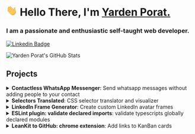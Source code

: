 <h1 align="left"><img src="https://raw.githubusercontent.com/yardenporat/yardenporat/master/assets/wave.gif" width="30px"><strong> Hello There, I'm <a href="https://linkedin.com/in/yarden-porat/">Yarden Porat.</a></strong>
</h1>

<h3 align="left">
I am a passionate and enthusiastic self-taught web developer.
</h3>

<a target="_blank" href="https://linkedin.com/in/yarden-porat/">
<img src="https://img.shields.io/badge/-yardenporat-blue?style=for-the-badge&logo=Linkedin&logoColor=white&link=https://linkedin.com/in/yardenporat/" alt="Linkedin Badge">
</a>

![Yarden Porat's GitHub Stats](https://github-readme-stats.vercel.app/api?username=yardenporat&show_icons=true&theme=tokyonight)

## Projects

<details>
  <summary>
    <strong>Contactless WhatsApp Messenger</strong>: Send whatsapp messages without adding people to your contact
  </summary>


Click on the image to view the project:
<p align="center">
  <a href="https://yardenporat.github.io/contactless-whatsapp/">
    <img src="https://github.com/YardenPorat/contactless-whatsapp/raw/main/public/logo.png" alt="Contactless WhatsApp Messenger" width="300">
  </a>
</p>
    
[Go to repository](https://github.com/YardenPorat/contactless-whatsapp)

</details>

<details>
  <summary>
     <strong>Selectors Translated</strong>: CSS selector translator and visualizer
  </summary>

Click on the image to view the application:

<p align="center">
  <a href="https://yardenporat.github.io/selector-translator/">
    <img src="./assets/selectors-translated.png" alt="Selectors Translated" width="300">
  </a>
</p>

</details>
<details>
  <summary>
     <strong>LinkedIn Frame Generator</strong>: Create custom LinkedIn avatar frames
  </summary>
<br>
Not long ago LinkedIn added a feature that allows adding a frame to your profile picture, letting everyone know if your are #hiring or #opentowork.

Now, you can create your own custom frames, adding a little more character to your LinkedIn profile.

<p align="center">
  <a href="https://yardenporat.github.io/linkedin-frame/" target="_blank"> 
    <img src="./assets/linkedin-frame-generator.png" alt="LinkedIn Frame Generator" width="300">
  </a>
</p>

</details>
<details>
  <summary>
     <strong>ESLint plugin: validate declared imports</strong>: validate typescripts globally declared modules
  </summary>
<br>

[Repository link](https://github.com/YardenPorat/eslint-plugin-validate-declared-imports)

[![test](https://github.com/yardenporat/eslint-plugin-validate-declared-imports/actions/workflows/test.yml/badge.svg)](https://github.com/yardenporat/eslint-plugin-validate-declared-imports/actions/workflows/test.yml)
[![npm](https://img.shields.io/npm/v/eslint-plugin-validate-declared-imports)](https://www.npmjs.com/package/eslint-plugin-validate-declared-imports)

When you declare modules with typescript, filepaths are not validated to be correct.

Example:

```ts
declare module "*.module.css" {
  const classes: { [key: string]: string };
  export default classes;
}
```

This will not throw an error, even though path is incorrect:

```ts
import styles from "asdasdasdasdasd.module.css";
```

### Usage

Add `validate-declared-imports` to the plugins section of your `.eslintrc` configuration file. You can omit the `eslint-plugin-` prefix:

```json
{
  "plugins": ["validate-declared-imports"]
}
```

Then configure the rules you want to use under the rules section.

```json
{
  "rules": {
    "validate-declared-imports/no-unresolved-declared-imports": [
      "error",
      {
        "fileExtensions": [
          // Asset files: png, jpeg, svg...
          ".jpg",
          // Style files
          ".module.css", // CSS Modules
          ".module.scss", // SCSS Modules
          ".module.less", // Less Modules
          ".st.css" // Stylable files
        ]
      }
    ]
  }
}
```

</details>
<details>
  <summary>
     <strong>LeanKit to GitHub: chrome extension</strong>: Add links to KanBan cards
  </summary>
<br>

[Repository link](https://github.com/YardenPorat/eslint-plugin-validate-declared-imports)

[PlanView AgilePlace \ PlanView LeanKit](https://www.planview.com/products-solutions/products/agileplace/)

A tiny chrome extension that adds GitHub links to cards which references github issue or pull request.

<p align="center">
  <img src="./assets/leankit-github.png" alt="GitHub links on a card" >
</p>
You can customize the board's title which you want to focus on, and your favorite GitHub repository which you want to go to

<p align="center">
  <img src="./assets/leankit-github-customize.png" alt="customization options" >
</p>

<br>

<details>
  <summary>
    <strong>MORE ABOUT ME</strong>
  </summary>

```ts
const yardenporat = {
  education: [
    "BA - Reichman University (IDC Herzliya)",
    "MBA - Tel Aviv University",
  ],
  languages: ["TypeScript", "Javascript", "Python", "Bash Scripts"],
  frameworks: ["Node.js", "React.js", "Next.js"],
  css: ["CSS", "Sass", "Stylable"],
  tests: ["playwright", "mocha", "chai", "sinon"],
  DBs: ["MongoDB", "SQL"],
  tools: ["Git", "Wordpress", "Electron"],
};
```

</details>

<a target="_blank" href="https://github.com/yardenporat/">
<img src="https://img.shields.io/badge/dynamic/json?url=https://api.countapi.xyz/hit/visitor-badge/yardenporat&style=for-the-badge&label=visitors&query=value&color=0F0F1A&labelColor=0F0F1A" alt="yardenporat's vistors">
</a>
